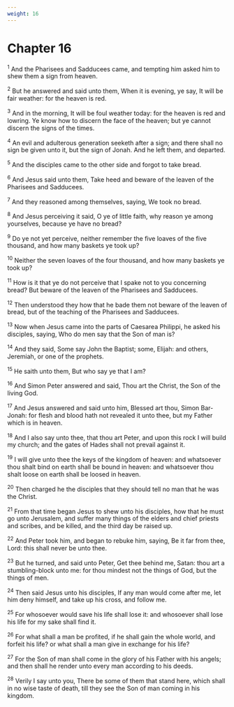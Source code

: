 ```yaml
---
weight: 16
---
```


# Chapter 16

<sup>1</sup> And the Pharisees and Sadducees came, and tempting him asked him to shew them a sign from heaven. 

<sup>2</sup> But he answered and said unto them, When it is evening, ye say, It will be fair weather: for the heaven is red. 

<sup>3</sup> And in the morning, It will be foul weather today: for the heaven is red and lowring. Ye know how to discern the face of the heaven; but ye cannot discern the signs of the times. 

<sup>4</sup> An evil and adulterous generation seeketh after a sign; and there shall no sign be given unto it, but the sign of Jonah. And he left them, and departed. 

<sup>5</sup> And the disciples came to the other side and forgot to take bread. 

<sup>6</sup> And Jesus said unto them, Take heed and beware of the leaven of the Pharisees and Sadducees. 

<sup>7</sup> And they reasoned among themselves, saying, We took no bread. 

<sup>8</sup> And Jesus perceiving it said, O ye of little faith, why reason ye among yourselves, because ye have no bread? 

<sup>9</sup> Do ye not yet perceive, neither remember the five loaves of the five thousand, and how many baskets ye took up? 

<sup>10</sup> Neither the seven loaves of the four thousand, and how many baskets ye took up? 

<sup>11</sup> How is it that ye do not perceive that I spake not to you concerning bread? But beware of the leaven of the Pharisees and Sadducees. 

<sup>12</sup> Then understood they how that he bade them not beware of the leaven of bread, but of the teaching of the Pharisees and Sadducees. 

<sup>13</sup> Now when Jesus came into the parts of Caesarea Philippi, he asked his disciples, saying, Who do men say that the Son of man is? 

<sup>14</sup> And they said, Some say John the Baptist; some, Elijah: and others, Jeremiah, or one of the prophets. 

<sup>15</sup> He saith unto them, But who say ye that I am? 

<sup>16</sup> And Simon Peter answered and said, Thou art the Christ, the Son of the living God. 

<sup>17</sup> And Jesus answered and said unto him, Blessed art thou, Simon Bar-Jonah: for flesh and blood hath not revealed it unto thee, but my Father which is in heaven. 

<sup>18</sup> And I also say unto thee, that thou art Peter, and upon this rock I will build my church; and the gates of Hades shall not prevail against it. 

<sup>19</sup> I will give unto thee the keys of the kingdom of heaven: and whatsoever thou shalt bind on earth shall be bound in heaven: and whatsoever thou shalt loose on earth shall be loosed in heaven. 

<sup>20</sup> Then charged he the disciples that they should tell no man that he was the Christ. 

<sup>21</sup> From that time began Jesus to shew unto his disciples, how that he must go unto Jerusalem, and suffer many things of the elders and chief priests and scribes, and be killed, and the third day be raised up. 

<sup>22</sup> And Peter took him, and began to rebuke him, saying, Be it far from thee, Lord: this shall never be unto thee. 

<sup>23</sup> But he turned, and said unto Peter, Get thee behind me, Satan: thou art a stumbling-block unto me: for thou mindest not the things of God, but the things of men. 

<sup>24</sup> Then said Jesus unto his disciples, If any man would come after me, let him deny himself, and take up his cross, and follow me. 

<sup>25</sup> For whosoever would save his life shall lose it: and whosoever shall lose his life for my sake shall find it. 

<sup>26</sup> For what shall a man be profited, if he shall gain the whole world, and forfeit his life? or what shall a man give in exchange for his life? 

<sup>27</sup> For the Son of man shall come in the glory of his Father with his angels; and then shall he render unto every man according to his deeds. 

<sup>28</sup> Verily I say unto you, There be some of them that stand here, which shall in no wise taste of death, till they see the Son of man coming in his kingdom. 


